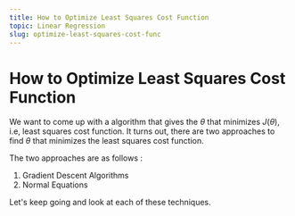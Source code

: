 ```yaml
---
title: How to Optimize Least Squares Cost Function
topic: Linear Regression
slug: optimize-least-squares-cost-func
---
```


# How to Optimize Least Squares Cost Function

We want to come up with a algorithm that gives the $\theta$ that minimizes $J(\theta)$, i.e, least squares cost function. It turns out, there are two approaches to find $\theta$ that minimizes the least squares cost function.

The two approaches are as follows :
1. Gradient Descent Algorithms
2. Normal Equations

Let's keep going and look at each of these techniques.
